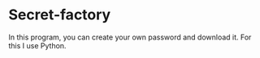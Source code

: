 # Secret-factory
In this program, you can create your own password and download it. For this I use Python.
